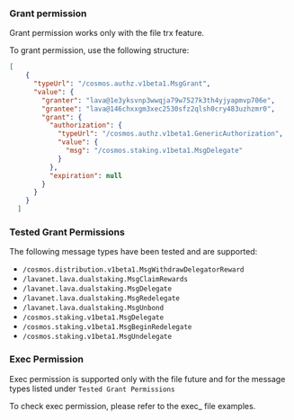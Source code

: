 ### Grant permission 

Grant permission works only with the file trx feature.

To grant permission, use the following structure:
```json
[
    {
      "typeUrl": "/cosmos.authz.v1beta1.MsgGrant",
      "value": {
        "granter": "lava@1e3yksvnp3wwqja79w7527k3th4yjyapmvp706e",
        "grantee": "lava@146chxxgm3xec2530sfz2qlsh0cry483uzhzmr0",
        "grant": {
          "authorization": {
            "typeUrl": "/cosmos.authz.v1beta1.GenericAuthorization",
            "value": {
              "msg": "/cosmos.staking.v1beta1.MsgDelegate"
            }
          },
          "expiration": null
        }
      }
    }
  ]
```
### Tested Grant Permissions
The following message types have been tested and are supported:

- `/cosmos.distribution.v1beta1.MsgWithdrawDelegatorReward` 
- `/lavanet.lava.dualstaking.MsgClaimRewards` 
- `/lavanet.lava.dualstaking.MsgDelegate` 
- `/lavanet.lava.dualstaking.MsgRedelegate` 
- `/lavanet.lava.dualstaking.MsgUnbond` 
- `/cosmos.staking.v1beta1.MsgDelegate` 
- `/cosmos.staking.v1beta1.MsgBeginRedelegate` 
- `/cosmos.staking.v1beta1.MsgUndelegate` 


### Exec Permission  

Exec permission is supported only with the file future and for the message types listed under `Tested Grant Permissions`

To check exec permission, please refer to the exec_ file examples.